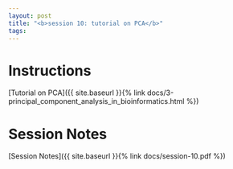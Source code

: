 ```yaml
---
layout: post
title: "<b>session 10: tutorial on PCA</b>"
tags:
---
```


# Instructions

[Tutorial on PCA]({{ site.baseurl }}{% link docs/3-principal_component_analysis_in_bioinformatics.html %})


# Session Notes

[Session Notes]({{ site.baseurl }}{% link docs/session-10.pdf %})

